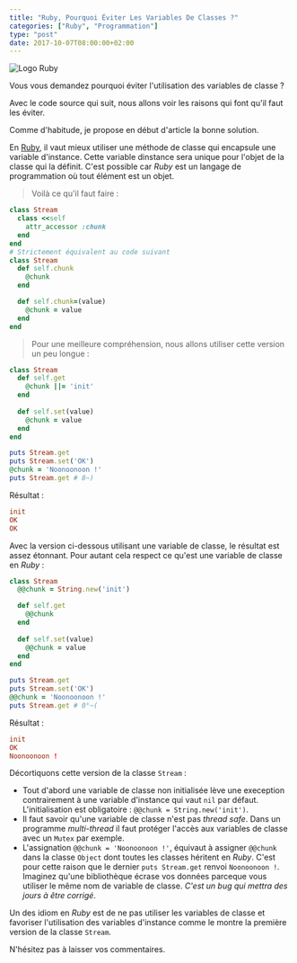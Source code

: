 ```yaml
---
title: "Ruby, Pourquoi Éviter Les Variables De Classes ?"
categories: ["Ruby", "Programmation"]
type: "post"
date: 2017-10-07T08:00:00+02:00
---
```


![Logo Ruby](/images/logo_ruby_h260.png#floatright)

Vous vous demandez pourquoi éviter l'utilisation des variables de classe ?

Avec le code source qui suit, nous allons voir les raisons qui font qu'il faut les éviter.

Comme d'habitude, je propose en début d'article la bonne solution.

En [Ruby](https://www.ruby-lang.org), il vaut mieux utiliser une méthode de classe qui encapsule une variable d'instance. Cette variable dinstance sera unique pour l'objet de la classe qui la définit. C'est possible car *Ruby* est un langage de programmation où tout élément est un objet.

> Voilà ce qu'il faut faire :

```ruby
class Stream
  class <<self
    attr_accessor :chunk
  end
end
# Strictement équivalent au code suivant
class Stream
  def self.chunk
    @chunk
  end

  def self.chunk=(value)
    @chunk = value
  end
end
```

> Pour une meilleure compréhension, nous allons utiliser cette version un peu longue : 

```ruby
class Stream
  def self.get
    @chunk ||= 'init'
  end
  
  def self.set(value)
    @chunk = value
  end
end

puts Stream.get
puts Stream.set('OK')
@chunk = 'Noonoonoon !'
puts Stream.get # 8~)
```

Résultat :

```conf
init
OK
OK
```

Avec la version ci-dessous utilisant une variable de classe, le résultat est assez étonnant.
Pour autant cela respect ce qu'est une variable de classe en *Ruby* : 

```ruby
class Stream
  @@chunk = String.new('init')

  def self.get
    @@chunk
  end
  
  def self.set(value)
    @@chunk = value
  end
end

puts Stream.get
puts Stream.set('OK')
@@chunk = 'Noonoonoon !'
puts Stream.get # 0°~(
```

Résultat : 

```conf
init
OK
Noonoonoon !
```

Décortiquons cette version de la classe `Stream` :

* Tout d'abord une variable de classe non initialisée lève une exeception contrairement à une variable d'instance qui vaut `nil` par défaut. L'initialisation est obligatoire : `@@chunk = String.new('init')`.
* Il faut savoir qu'une variable de classe n'est pas *thread safe*. Dans un programme *multi-thread* il faut protéger l'accès aux variables de classe avec un `Mutex` par exemple.
* L'assignation `@@chunk = 'Noonoonoon !'`, équivaut à assigner `@@chunk` dans la classe `Object` dont toutes les classes héritent en *Ruby*. C'est pour cette raison que le dernier `puts Stream.get` renvoi `Noonoonoon !`. Imaginez qu'une bibliothèque écrase vos données parceque vous utiliser le même nom de variable de classe. *C'est un bug qui mettra des jours à être corrigé*.

Un des idiom en *Ruby* est de ne pas utiliser les variables de classe et favoriser l'utilisation des variables d'instance comme le montre la première version de la classe `Stream`.

N'hésitez pas à laisser vos commentaires.
